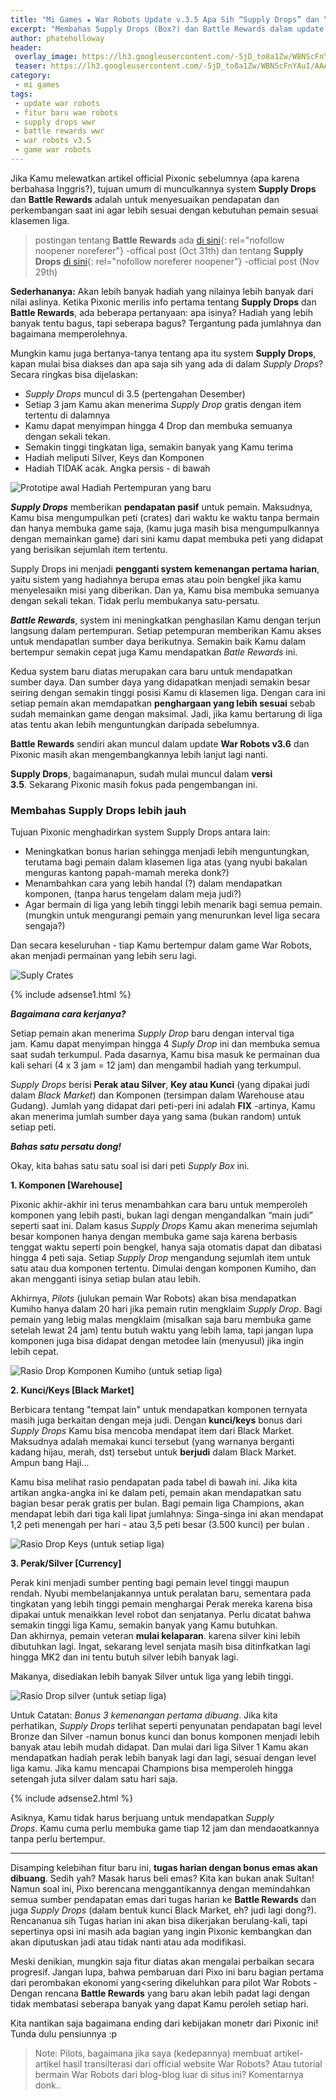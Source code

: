 ```yaml
---
title: "Mi Games ★ War Robots Update v.3.5 Apa Sih “Supply Drops” dan “Battle Rewards”?"
excerpt: "Membahas Supply Drops (Box?) dan Battle Rewards dalam update War Robots versi 3.5 dan 3.6"
author: phateholloway
header:
 overlay_image: https://lh3.googleusercontent.com/-5jD_to8a1Zw/WBNScFnYAuI/AAAAAAAAELw/cY5EgXufTO8SOWleK_LvGOU8Ysw8Zg0NACJoC/w600-h600/stalker-dino_bg.gif
 teaser: https://lh3.googleusercontent.com/-5jD_to8a1Zw/WBNScFnYAuI/AAAAAAAAELw/cY5EgXufTO8SOWleK_LvGOU8Ysw8Zg0NACJoC/w300-h300/stalker-dino_bg.gif
category:
 - mi games
tags:
 - update war robots
 - fitur baru wae robots
 - supply drops wwr
 - battle rewards wwr
 - war robots v3.5
 - game war robots
---
```


Jika Kamu melewatkan artikel official Pixonic sebelumnya (apa karena berbahasa Inggris?), tujuan umum di munculkannya system **Supply Drops** dan **Battle Rewards** adalah untuk menyesuaikan pendapatan dan perkembangan saat ini agar lebih sesuai dengan kebutuhan pemain sesuai klasemen liga.

> postingan tentang **Battle Rewards** ada [di sini](https://warrobots.net/en/2017/10/31/new-battle-reward-system/){: rel="nofollow noopener noreferer"} -offical post (Oct 31th) dan tentang **Supply Drops** [di sini](https://warrobots.net/en/2017/11/29/supply-drops-indepth/){: rel="nofollow noreferer noopener"} -official post (Nov 29th)

**Sederhananya:** Akan lebih banyak hadiah yang nilainya lebih banyak dari nilai aslinya. Ketika Pixonic merilis info pertama tentang **Supply Drops** dan **Battle Rewards**, ada beberapa pertanyaan: apa isinya? Hadiah yang lebih banyak tentu bagus, tapi seberapa bagus? Tergantung pada jumlahnya dan bagaimana memperolehnya.

Mungkin kamu juga bertanya-tanya tentang apa itu system **Supply Drops**, kapan mulai bisa diakses dan apa saja sih yang ada di dalam _Supply Drops_? Secara ringkas bisa dijelaskan:

- _Supply Drops_ muncul di 3.5 (pertengahan Desember)
- Setiap 3 jam Kamu akan menerima  _Supply Drop_ gratis dengan item tertentu di dalamnya
- Kamu dapat menyimpan hingga 4 Drop dan membuka semuanya dengan sekali tekan.
- Semakin tinggi tingkatan liga, semakin banyak yang Kamu terima
- Hadiah meliputi Silver, Keys dan Komponen
- Hadiah TIDAK acak. Angka persis - di bawah

![Prototipe awal Hadiah Pertempuran yang baru](https://i0.wp.com/warrobots.net/wp-content/uploads/2017/10/Pasted-image-at-2017_10_31-06_54-PM.png?w=1024&ssl=1)

**_Supply Drops_** memberikan **pendapatan pasif** untuk pemain. Maksudnya, Kamu bisa mengumpulkan peti (crates) dari waktu ke waktu tanpa bermain dan hanya membuka game saja, (kamu juga masih bisa mengumpulkannya dengan memainkan game) dari sini kamu dapat membuka peti yang didapat yang berisikan sejumlah item tertentu.

Supply Drops ini menjadi **pengganti system kemenangan pertama harian**, yaitu sistem yang hadiahnya berupa emas atau poin bengkel jika kamu menyelesaikn misi yang diberikan. Dan ya, Kamu bisa membuka semuanya dengan sekali tekan. Tidak perlu membukanya satu-persatu.

**_Battle Rewards_**, system ini meningkatkan penghasilan Kamu dengan terjun langsung dalam pertempuran. Setiap petempuran memberikan Kamu akses untuk mendapatlan sumber daya berikutnya. Semakin baik Kamu dalam bertempur semakin cepat juga Kamu mendapatkan _Batle Rewards_ ini.

Kedua system baru diatas merupakan cara baru untuk mendapatkan sumber daya. Dan sumber daya yang didapatkan menjadi semakin besar seiring dengan semakin tinggi posisi Kamu di klasemen liga. Dengan cara ini setiap pemain akan memdapatkan **penghargaan yang lebih sesuai** sebab sudah memainkan game dengan maksimal. Jadi, jika kamu bertarung di liga atas tentu akan lebih menguntungkan daripada sebelumnya.

**Battle Rewards** sendiri akan muncul dalam update **War Robots v3.6** dan Pixonic masih akan mengembangkannya lebih lanjut lagi nanti. 

**Supply Drops**, bagaimanapun, sudah mulai muncul dalam **versi 3.5**. Sekarang Pixonic masih fokus pada pengembangan ini.

### Membahas Supply Drops lebih jauh

Tujuan Pixonic menghadirkan system Supply Drops antara lain:

- Meningkatkan bonus harian sehingga menjadi lebih menguntungkan, terutama bagi pemain dalam klasemen liga atas (yang nyubi bakalan menguras kantong papah-mamah mereka donk?)
- Menambahkan cara yang lebih handal (?) dalam mendapatkan komponen, (tanpa harus tengelam dalam meja judi?)
- Agar bermain di liga yang lebih tinggi lebih menarik bagi semua pemain. (mungkin untuk mengurangi pemain yang menurunkan level liga secara sengaja?)

Dan secara keseluruhan - tiap Kamu bertempur dalam game War Robots, akan menjadi permainan yang lebih seru lagi.

![Suply Crates](https://i1.wp.com/warrobots.net/wp-content/uploads/2017/10/Pasted-image-at-2017_10_31-06_37-PM.png?w=1024&ssl=1)

{% include adsense1.html %}

_**Bagaimana cara kerjanya?**_

Setiap pemain akan menerima _Supply Drop_ baru dengan interval tiga jam. Kamu dapat menyimpan hingga 4 _Suply Drop_ ini dan membuka semua saat sudah terkumpul. Pada dasarnya, Kamu bisa masuk ke permainan dua kali sehari (4 x 3 jam = 12 jam) dan mengambil hadiah yang terkumpul.

_Supply Drops_ berisi **Perak atau Silver**, **Key atau Kunci** (yang dipakai judi dalam _Black Market_) dan Komponen (tersimpan dalam Warehouse atau Gudang). Jumlah yang didapat dari peti-peri ini adalah **FIX** -artinya, Kamu akan menerima jumlah sumber daya yang sama (bukan random) untuk setiap peti.

**_Bahas satu persatu dong!_**

Okay, kita bahas satu satu soal isi dari peti _Supply Box_ ini.

**1. Komponen [Warehouse]** 

Pixonic akhir-akhir ini terus menambahkan cara baru untuk memperoleh komponen yang lebih pasti, bukan lagi dengan mengandalkan “main judi” seperti saat ini. Dalam kasus _Supply Drops_ Kamu akan menerima sejumlah besar komponen hanya dengan membuka game saja karena berbasis tenggat waktu seperti poin bengkel, hanya saja otomatis dapat dan dibatasi hingga 4 peti saja. Setiap _Supply Drop_ mengandung sejumlah item untuk satu atau dua komponen tertentu. Dimulai dengan komponen Kumiho, dan akan mengganti isinya setiap bulan atau lebih.

Akhirnya, _Pilots_ (julukan pemain War Robots) akan bisa mendapatkan Kumiho hanya dalam 20 hari jika pemain rutin mengklaim _Supply Drop_. Bagi pemain yang lebig malas mengklaim (misalkan saja baru membuka game setelah lewat 24 jam) tentu butuh waktu yang lebih lama, tapi jangan lupa komponen juga bisa didapat dengan metodee lain (menyusul) jika ingin lebih cepat.

![Rasio Drop Komponen Kumiho (untuk setiap liga)](https://i1.wp.com/warrobots.net/wp-content/uploads/2017/11/compomemts1.png?resize=1024%2C611&ssl=1)

**2. Kunci/Keys [Black Market]**

Berbicara tentang "tempat lain" untuk mendapatkan komponen ternyata masih juga berkaitan dengan meja judi. Dengan **kunci/keys** bonus dari _Supply Drops_ Kamu bisa mencoba mendapat item dari Black Market. Maksudnya adalah memakai kunci tersebut (yang warnanya berganti kadang hijau, merah, dst) tersebut untuk **berjudi** dalam Black Market. Ampun bang Haji...

Kamu bisa melihat rasio pendapatan pada tabel di bawah ini. Jika kita artikan angka-angka ini ke dalam peti, pemain akan mendapatkan satu bagian besar perak gratis per bulan. Bagi pemain liga Champions, akan mendapat lebih dari tiga kali lipat jumlahnya: Singa-singa ini akan mendapat 1,2 peti menengah per hari - atau 3,5 peti besar (3.500 kunci) per bulan .

![Rasio Drop Keys (untuk setiap liga)](https://i0.wp.com/warrobots.net/wp-content/uploads/2017/11/keys2.png?resize=1024%2C611&ssl=1)

**3. Perak/Silver [Currency]**

Perak kini menjadi sumber penting bagi pemain level tinggi maupun rendah. Nyubi membelanjakannya untuk peralatan baru, sementara pada tingkatan yang lebih tinggi pemain menghargai Perak mereka karena bisa dipakai untuk menaikkan level robot dan senjatanya. Perlu dicatat bahwa semakin tinggi liga Kamu, semakin banyak yang Kamu butuhkan. Dan akhirnya, pemain veteran **mulai kelaparan**. karena silver kini lebih dibutuhkan lagi. Ingat, sekarang level senjata masih bisa ditinfkatkan lagi hingga MK2 dan ini tentu butuh silver lebih banyak lagi.

Makanya, disediakan lebih banyak Silver untuk liga yang lebih tinggi.

![Rasio Drop silver (untuk setiap liga)](https://i2.wp.com/warrobots.net/wp-content/uploads/2017/11/silver1.png?w=1024&ssl=1)

Untuk Catatan: _Bonus 3 kemenangan pertama dibuang_. Jika kita perhatikan, _Supply Drops_ terlihat seperti penyunatan pendapatan bagi level Bronze dan Silver -namun bonus kunci dan bonus komponen menjadi lebih banyak atau lebih mudah didapat. Dan mulai dari liga Silver 1 Kamu akan mendapatkan hadiah perak lebih banyak lagi dan lagi, sesuai dengan level liga kamu. Jika kamu mencapai Champions bisa memperoleh hingga setengah juta silver dalam satu hari saja.

{% include adsense2.html %}

Asiknya, Kamu tidak harus berjuang untuk mendapatkan _Supply Drops_. Kamu cuma perlu membuka game tiap 12 jam dan mendaoatkannya tanpa perlu bertempur.

------

Disamping kelebihan fitur baru ini, **tugas harian dengan bonus emas akan dibuang**. Sedih yah? Masak harus beli emas? Kita kan bukan anak Sultan! Namun soal ini, Pixo berencana menggantikannya dengan memindahkan semua sumber pendapatan emas dari tugas harian ke **Battle Rewards** dan juga _Supply Drops_ (dalam bentuk kunci Black Market, eh? judi lagi dong?). Rencananua sih Tugas harian ini akan bisa dikerjakan berulang-kali, tapi sepertinya opsi ini masih ada bagian yang ingin Pixonic kembangkan dan akan diputuskan jadi atau tidak nanti atau ada modifikasi.

Meski denikian, mungkin saja fitur diatas akan mengalai perbaikan secara progresif. Jangan lupa, bahwa pembaruan dari Pixo ini baru bagian pertama dari perombakan ekonomi yang<sering dikeluhkan para pilot War Robots - Dengan rencana **Battle Rewards** yang baru akan lebih padat lagi dengan tidak membatasi seberapa banyak yang dapat Kamu peroleh setiap hari. 

Kita nantikan saja bagaimana ending dari kebijakan monetr dari Pixonic ini! Tunda dulu pensiunnya :p

> Note: Pilots, bagaimana jika saya (kedepannya) membuat artikel-artikel hasil transilterasi dari official website War Robots? Atau tutorial bermain War Robots dari blog-blog luar di situs ini? Komentarnya donk..
